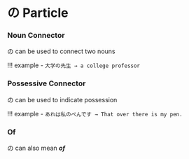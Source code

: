 # の Particle

### Noun Connector

の can be used to connect two nouns

!!! example
    - `大学の先生 → a college professor`

### Possessive Connector

の can be used to indicate possession

!!! example
    - `あれは私のぺんです → That over there is my pen.`

### Of

の can also mean **_of_**


